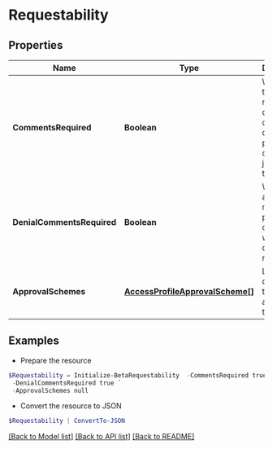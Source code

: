 # Requestability
## Properties

Name | Type | Description | Notes
------------ | ------------- | ------------- | -------------
**CommentsRequired** | **Boolean** | Whether the requester of the containing object must provide comments justifying the request | [optional] 
**DenialCommentsRequired** | **Boolean** | Whether an approver must provide comments when denying the request | [optional] 
**ApprovalSchemes** | [**AccessProfileApprovalScheme[]**](AccessProfileApprovalScheme.md) | List describing the steps in approving the request | [optional] 

## Examples

- Prepare the resource
```powershell
$Requestability = Initialize-BetaRequestability  -CommentsRequired true `
 -DenialCommentsRequired true `
 -ApprovalSchemes null
```

- Convert the resource to JSON
```powershell
$Requestability | ConvertTo-JSON
```

[[Back to Model list]](../README.md#documentation-for-models) [[Back to API list]](../README.md#documentation-for-api-endpoints) [[Back to README]](../README.md)

